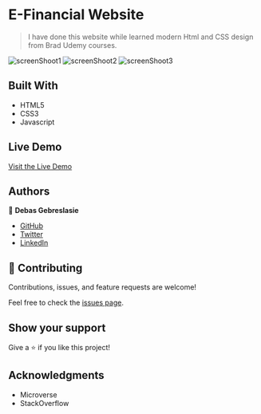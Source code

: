 # E-Financial Website
 > I have done this website while learned modern Html and CSS design from Brad Udemy courses.  


![screenShoot1](https://user-images.githubusercontent.com/65129228/120211793-fb4d3e80-c239-11eb-8ce3-e672cf7c63bc.PNG)
![screenShoot2](https://user-images.githubusercontent.com/65129228/120211972-2041b180-c23a-11eb-9eae-42734e5c8ea5.PNG)
![screenShoot3](https://user-images.githubusercontent.com/65129228/120212270-70b90f00-c23a-11eb-8317-29c08d617255.PNG)

## Built With

- HTML5
- CSS3
- Javascript

## Live Demo

[Visit the Live Demo](https://debas-31.github.io/e-financial/)

## Authors

👤 **Debas Gebreslasie**

- [GitHub](https://github.com/Debas-31)
- [Twitter](https://twitter.com/DEBSH76956492)
- [LinkedIn](https://www.linkedin.com/in/debas-gebrengus-5256a2159/)

## 🤝 Contributing

Contributions, issues, and feature requests are welcome!

Feel free to check the [issues page](https://github.com/Debas-31/e-financial/issues).

## Show your support

Give a ⭐️ if you like this project!

## Acknowledgments

- Microverse
- StackOverflow